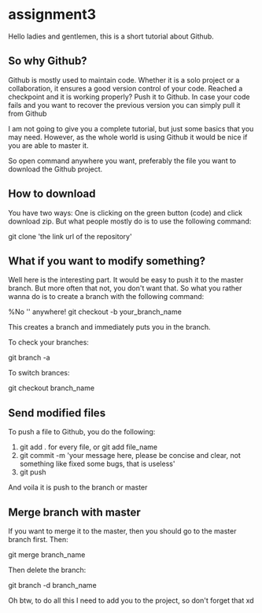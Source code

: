# assignment3

Hello ladies and gentlemen, this is a short tutorial about Github. 

## So why Github? 
Github is mostly used to maintain code. Whether it is a solo project or a collaboration, it ensures a good version control of your code. Reached a checkpoint 
and it is working properly? Push it to Github. In case your code fails and you want to recover the previous version you can simply pull it from Github 

I am not going to give you a complete tutorial, but just some basics that you may need. However, as the whole world is using Github it would be nice if you 
are able to master it. 

So open command anywhere you want, preferably the file you want to download the Github project.

## How to download 
You have two ways: One is clicking on the green button (code) and click download zip. But what people mostly do is to use the following command: 

git clone 'the link url of the repository'

## What if you want to modify something? 
Well here is the interesting part. It would be easy to push it to the master branch. But more often that not, you don't want that. So what you rather wanna do is to create a
branch with the following command: 

%No '' anywhere!
git checkout -b your_branch_name

This creates a branch and immediately puts you in the branch. 

To check your branches: 

git branch -a

To switch brances: 

git checkout branch_name 

## Send modified files 
To push a file to Github, you do the following: 

1) git add . for every file, or git add file_name
2) git commit -m 'your message here, please be concise and clear, not something like fixed some bugs, that is useless'
3) git push 

And voila it is push to the branch or master 

## Merge branch with master
If you want to merge it to the master, then you should go to the master branch first. Then: 

git merge branch_name 

Then delete the branch:

git branch -d branch_name

Oh btw, to do all this I need to add you to the project, so don't forget that xd
